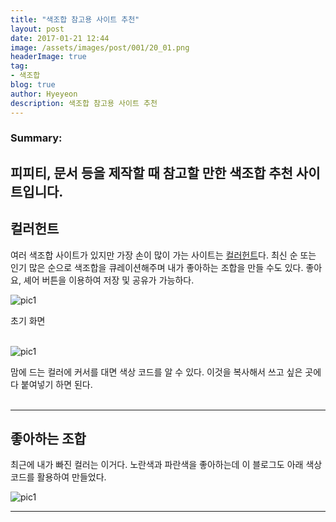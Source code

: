 ```yaml
---
title: "색조합 참고용 사이트 추천"
layout: post
date: 2017-01-21 12:44
image: /assets/images/post/001/20_01.png
headerImage: true
tag:
- 색조합
blog: true
author: Hyeyeon
description: 색조합 참고용 사이트 추천
---
```


### Summary:

피피티, 문서 등을 제작할 때 참고할 만한 색조합 추천 사이트입니다.
---



## 컬러헌트

여러 색조합 사이트가 있지만 가장 손이 많이 가는 사이트는 [컬러헌트](http://www.colorhunt.co/)다. 최신 순 또는 인기 많은 순으로 색조합을 큐레이션해주며 내가 좋아하는 조합을 만들 수도 있다. 좋아요, 셰어 버튼을 이용하여 저장 및 공유가 가능하다.

![pic1](/assets/images/post/001/20_01.png)
<figcaption class="caption">초기 화면</figcaption>


<br>

![pic1](/assets/images/post/001/20_02.png)
<figcaption class="caption">맘에 드는 컬러에 커서를 대면 색상 코드를 알 수 있다. 이것을 복사해서 쓰고 싶은 곳에다 붙여넣기 하면 된다.</figcaption>

<br>

---

## 좋아하는 조합

최근에 내가 빠진 컬러는 이거다. 노란색과 파란색을 좋아하는데 이 블로그도 아래 색상코드를 활용하여 만들었다.

![pic1](/assets/images/post/001/20_03.png)

---
